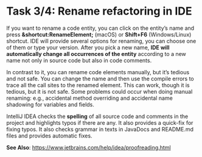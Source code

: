 # Task 3/4: Rename refactoring in IDE

If you want to rename a code entity, you can click on the entity’s name and press
**&shortcut:RenameElement;** (macOS) or **Shift+F6** (Windows/Linux) shortcut.
IDE will provide several options for renaming, you can choose one of them or type your version.
After you pick a new name, **IDE will automatically change all occurrences of the entity** according to a new name not
only
in source code but also in code comments.

In contrast to it, you can rename code elements manually, but it’s tedious and not safe. You can change the name and
then use the compile errors to trace all the call sites to the renamed element. This can work, though it is tedious, but
it is not safe. Some problems could occur when doing manual renaming: e.g., accidental method overriding and accidental
name shadowing for variables and fields.

IntelliJ IDEA checks the **spelling** of all source code and comments in the project and highlights typos if there are
any.
It also provides a quick-fix for fixing typos.
It also checks grammar in texts in JavaDocs and README.md files and provides automatic fixes.

**See Also**: https://www.jetbrains.com/help/idea/proofreading.html
